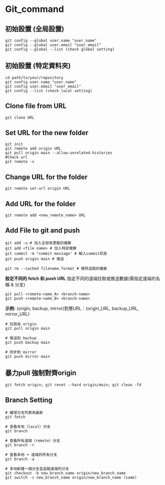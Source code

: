 # Git_command

## **初始設置 (全局設置)**
```
git config --global user.name "user_name"
git config --global user.email "user_email"
git config --global --list (check global setting)
```

## **初始設置 (特定資料夾)**
```
cd path/to/your/repository
git config user.name "user_name"
git config user.email "user_email"
git config --list (check local setting)
```

## **Clone file from URL**
`git clone URL`

## **Set URL for the new folder**
```
git init
git remote add origin URL
git pull origin main --allow-unrelated-histories
#Check url
git remote -v
```

## **Change URL for the folder**
`git remote set-url origin URL`

## **Add URL for the folder**
`git remote add <new_remote_name> URL`

## **Add File to git and push**
```
git add -u # 加入全部有更動的檔案
git add <file name> # 加入特定檔案
git commit -m "commit message" # 輸入commit訊息
git push origin main # 推送

git rm --cached filename.format # 移除追蹤的檔案
```

**設定不同的 fetch 和 push URL**
指定不同的遠端拉取或推送數據(需指定遠端的名稱 & 分支)<br>
```
git pull <remote-name_A> <branch-name>
git push <remote-name_B> <branch-name>
```

**示例:**
(origin, backup, mirror)對應URL：(origin_URL, backup_URL, mirror_URL)

```
# 拉取自 origin
git pull origin main

# 推送到 backup
git push backup main

# 同步到 mirror
git push mirror main
```
## 暴力pull 強制對齊origin
`git fetch origin; git reset --hard origin/main; git clean -fd`

## **Branch Setting**
```
# 確保分支列表為最新
git fetch

# 查看本地（local）分支
git branch

# 查看所有遠端（remote）分支
git branch -r

# 查看本地 + 遠端的所有分支
git branch -a

# 本地新建一個分支並追蹤遠端的分支
git checkout -b new_branch_name origin/new_branch_name
git switch -c new_branch_name origin/new_branch_name (same)


```
